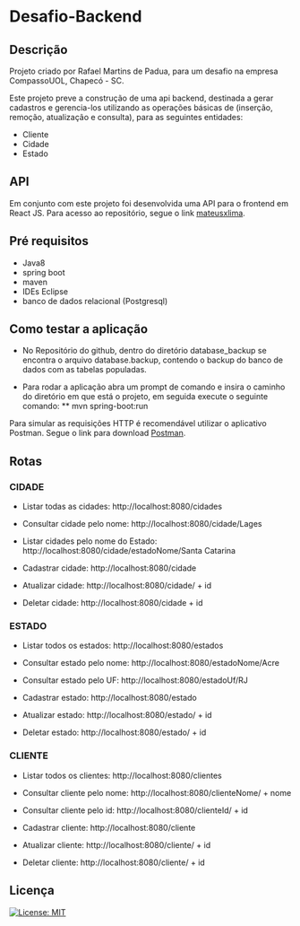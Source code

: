 # Desafio-Backend

## Descrição

Projeto criado por Rafael Martins de Padua, para um desafio na empresa CompassoUOL, Chapecó - SC.

Este projeto preve a construção de uma api backend, destinada a gerar cadastros e gerencia-los utilizando as operações básicas de (inserção, remoção, atualização e consulta), para as seguintes entidades:

* Cliente
* Cidade
* Estado

## API

Em conjunto com este projeto foi desenvolvida uma API para o frontend em React JS. Para acesso ao repositório, segue o link [mateusxlima](https://github.com/mateusxlima/Compacity).

## Pré requisitos

* Java8
* spring boot
* maven
* IDEs Eclipse
* banco de dados relacional (Postgresql)

## Como testar a aplicação

* No Repositório do github, dentro do diretório database_backup se encontra o arquivo database.backup, contendo o backup do banco de dados com as tabelas populadas.

* Para rodar a aplicação abra um prompt de comando e insira o caminho do diretório em que está o projeto, em seguida execute o seguinte comando:
** mvn spring-boot:run

Para simular as requisições HTTP é recomendável utilizar o aplicativo Postman. Segue o link para download
[Postman](https://www.postman.com/downloads/).

## Rotas

### CIDADE

* Listar todas as cidades: http://localhost:8080/cidades
	
* Consultar cidade pelo nome: http://localhost:8080/cidade/Lages

* Listar cidades pelo nome do Estado: http://localhost:8080/cidade/estadoNome/Santa Catarina

* Cadastrar cidade: http://localhost:8080/cidade	
	
* Atualizar cidade: http://localhost:8080/cidade/ + id
	
* Deletar cidade: http://localhost:8080/cidade + id

### ESTADO

* Listar todos os estados: http://localhost:8080/estados
	
* Consultar estado pelo nome: http://localhost:8080/estadoNome/Acre
	
* Consultar estado pelo UF: http://localhost:8080/estadoUf/RJ

* Cadastrar estado: http://localhost:8080/estado
	
* Atualizar estado: http://localhost:8080/estado/ + id
	
* Deletar estado: http://localhost:8080/estado/ + id

### CLIENTE

* Listar todos os clientes: http://localhost:8080/clientes
	
* Consultar cliente pelo nome: http://localhost:8080/clienteNome/	+ nome

* Consultar cliente pelo id: http://localhost:8080/clienteId/ + id
	
* Cadastrar cliente: http://localhost:8080/cliente
	
* Atualizar cliente: http://localhost:8080/cliente/ + id
	
* Deletar cliente: http://localhost:8080/cliente/ + id

## Licença

[![License: MIT](https://img.shields.io/badge/License-MIT-yellow.svg)](https://opensource.org/licenses/MIT)
